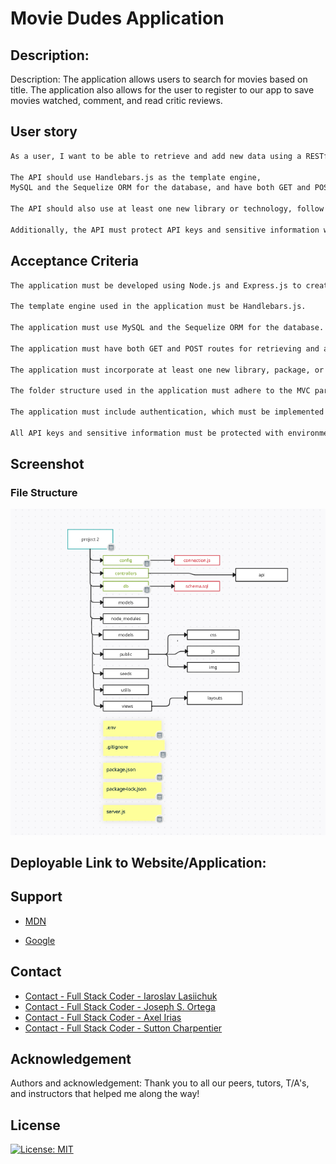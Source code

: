 # Movie Dudes Application

## Description: 
Description: The application allows users to search for movies based on title. The application also allows for the user to register to our app to save movies watched, comment, and read critic reviews.

## User story
```md
As a user, I want to be able to retrieve and add new data using a RESTful API built with Node.js and Express.js. 

The API should use Handlebars.js as the template engine, 
MySQL and the Sequelize ORM for the database, and have both GET and POST routes. 

The API should also use at least one new library or technology, follow the MVC paradigm folder structure, and include authentication using express-session and cookies.

Additionally, the API must protect API keys and sensitive information with environment variables, be deployed on Heroku with data, have a polished UI that is responsive and interactive, meet good-quality coding standards, and have a professional README with a unique name, description, and link to the deployed app.
 ```

 ## Acceptance Criteria
 ```md
The application must be developed using Node.js and Express.js to create a RESTful API.
	
The template engine used in the application must be Handlebars.js.
	
The application must use MySQL and the Sequelize ORM for the database.
	
The application must have both GET and POST routes for retrieving and adding new data.
	
The application must incorporate at least one new library, package, or technology that is not discussed.
	
The folder structure used in the application must adhere to the MVC paradigm.
	
The application must include authentication, which must be implemented using express-session and cookies.

All API keys and sensitive information must be protected with environment variables.
```

##  Screenshot
### File Structure
![Movie Dudes: Screenshot](./public/img/folders_structure.png)

## Deployable Link to Website/Application: 


## Support

- [MDN](https://developer.mozilla.org/en-US/) 

- [Google](https://Google.com)

## Contact

- [Contact - Full Stack Coder - Iaroslav Lasiichuk](mailto:lasiichuki@gmail.com)
- [Contact - Full Stack Coder - Joseph S. Ortega](mailto:MyAgentOrtega@gmail.com)
- [Contact - Full Stack Coder - Axel Irias](mailto:axel.irias12@gmail.com)
- [Contact - Full Stack Coder - Sutton Charpentier](mailto:uttoncharpentier@gmail.com)



## Acknowledgement 

Authors and acknowledgement: Thank you to all our peers, tutors, T/A's, and instructors that helped me along the way!

## License 

[![License: MIT](https://img.shields.io/badge/License-MIT-yellow.svg)](https://opensource.org/licenses/MIT)
